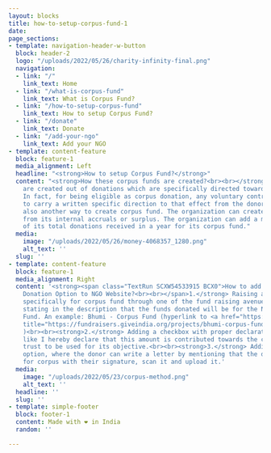 ```yaml
---
layout: blocks
title: how-to-setup-corpus-fund-1
date: 
page_sections:
- template: navigation-header-w-button
  block: header-2
  logo: "/uploads/2022/05/26/charity-infinity-final.png"
  navigation:
  - link: "/"
    link_text: Home
  - link: "/what-is-corpus-fund"
    link_text: What is Corpus Fund?
  - link: "/how-to-setup-corpus-fund"
    link_text: How to setup Corpus Fund?
  - link: "/donate"
    link_text: Donate
  - link: "/add-your-ngo"
    link_text: Add your NGO
- template: content-feature
  block: feature-1
  media_alignment: Left
  headline: "<strong>How to setup Corpus Fund?</strong>"
  content: "<strong>How these corpus funds are created?<br><br></strong>Corpus funds
    are created out of donations which are specifically directed towards corpus funds.
    In fact, for being eligible as corpus donation, any voluntary contribution needs
    to carry a written specific direction to that effect from the donor. There is
    also another way to create corpus fund. The organization can create corpus fund
    from its internal accruals or surplus. The organization can add a maximum of 15%
    of its total donations received in a year for its corpus fund."
  media:
    image: "/uploads/2022/05/26/money-4068357_1280.png"
    alt_text: ''
  slug: ''
- template: content-feature
  block: feature-1
  media_alignment: Right
  content: '<strong><span class="TextRun SCXW54533915 BCX0">How to add Corpus Fund
    Donation Option to NGO Website?<br><br></span>1.</strong> Raising a Fundraiser
    specifically for corpus fund through one of the fund raising avenues and explicitly
    stating in the description that the funds donated will be for the NGO''s Corpus
    Fund. An example: Bhumi - Corpus Fund (hyperlink to <a href="https://fundraisers.giveindia.org/projects/bhumi-corpus-fund"
    title="https://fundraisers.giveindia.org/projects/bhumi-corpus-fund">https://fundraisers.giveindia.org/projects/bhumi-corpus-fund</a>
    )<br><br><strong>2.</strong> Adding a checkbox with proper declaration statement,
    like I hereby declare that this amount is contributed towards the corpus of the
    trust to be used for its objective.<br><br><strong>3.</strong> Adding a file upload
    option, where the donor can write a letter by mentioning that the donation is
    for corpus with their signature, scan it and upload it.'
  media:
    image: "/uploads/2022/05/23/corpus-method.png"
    alt_text: ''
  headline: ''
  slug: ''
- template: simple-footer
  block: footer-1
  content: Made with ❤︎ in India
  random: ''

---
```


